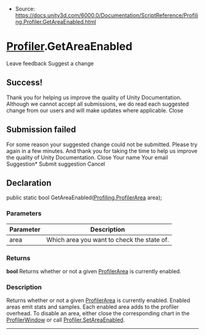 * Source: https://docs.unity3d.com/6000.0/Documentation/ScriptReference/Profiling.Profiler.GetAreaEnabled.html

#  [Profiler](https://docs.unity3d.com/6000.0/Documentation/ScriptReference/Profiling.Profiler.html).GetAreaEnabled
Leave feedback
Suggest a change
## Success!
Thank you for helping us improve the quality of Unity Documentation. Although we cannot accept all submissions, we do read each suggested change from our users and will make updates where applicable.
Close
## Submission failed
For some reason your suggested change could not be submitted. Please <a>try again</a> in a few minutes. And thank you for taking the time to help us improve the quality of Unity Documentation.
Close
Your name Your email Suggestion* Submit suggestion
Cancel
## Declaration
public static bool GetAreaEnabled([Profiling.ProfilerArea](https://docs.unity3d.com/6000.0/Documentation/ScriptReference/Profiling.ProfilerArea.html) area); 
### Parameters
Parameter | Description  
---|---  
area | Which area you want to check the state of.  
### Returns
**bool** Returns whether or not a given [ProfilerArea](https://docs.unity3d.com/6000.0/Documentation/ScriptReference/Profiling.ProfilerArea.html) is currently enabled. 
### Description
Returns whether or not a given [ProfilerArea](https://docs.unity3d.com/6000.0/Documentation/ScriptReference/Profiling.ProfilerArea.html) is currently enabled.
Enabled areas emit stats and samples. Each enabled area adds to the profiler overhead. To disable an area, either close the corresponding chart in the [ProfilerWindow](https://docs.unity3d.com/6000.0/Documentation/ScriptReference/ProfilerWindow.html) or call [Profiler.SetAreaEnabled](https://docs.unity3d.com/6000.0/Documentation/ScriptReference/Profiling.Profiler.SetAreaEnabled.html).
* * *
